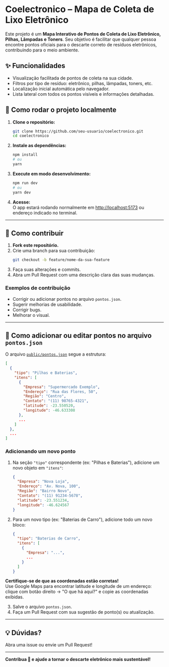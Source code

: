 # Coelectronico – Mapa de Coleta de Lixo Eletrônico

Este projeto é um **Mapa Interativo de Pontos de Coleta de Lixo Eletrônico, Pilhas, Lâmpadas e Toners**. Seu objetivo é facilitar que qualquer pessoa encontre pontos oficiais para o descarte correto de resíduos eletrônicos, contribuindo para o meio ambiente.

## ✨ Funcionalidades

- Visualização facilitada de pontos de coleta na sua cidade.
- Filtros por tipo de resíduo: eletrônico, pilhas, lâmpadas, toners, etc.
- Localização inicial automática pelo navegador.
- Lista lateral com todos os pontos visíveis e informações detalhadas.

## 🚀 Como rodar o projeto localmente

1. **Clone o repositório:**
   ```bash
   git clone https://github.com/seu-usuario/coelectronico.git
   cd coelectronico
   ```

2. **Instale as dependências:**
   ```bash
   npm install
   # ou
   yarn
   ```

3. **Execute em modo desenvolvimento:**
   ```bash
   npm run dev
   # ou
   yarn dev
   ```

4. **Acesse:**  
   O app estará rodando normalmente em [http://localhost:5173](http://localhost:5173) ou endereço indicado no terminal.

---

## 📝 Como contribuir

1. **Fork este repositório.**
2. Crie uma branch para sua contribuição:
   ```bash
   git checkout -b feature/nome-da-sua-feature
   ```
3. Faça suas alterações e commits.
4. Abra um Pull Request com uma descrição clara das suas mudanças.

### Exemplos de contribuição
- Corrigir ou adicionar pontos no arquivo `pontos.json`.
- Sugerir melhorias de usabilidade.
- Corrigir bugs.
- Melhorar o visual.

---

## 📍 Como adicionar ou editar pontos no arquivo `pontos.json`

O arquivo [`public/pontos.json`](public/pontos.json) segue a estrutura:

```json
[
  {
    "tipo": "Pilhas e Baterias",
    "itens": [
      {
        "Empresa": "Supermercado Exemplo",
        "Endereço": "Rua das Flores, 50",
        "Região": "Centro",
        "Contato": "(11) 98765-4321",
        "latitude": -23.550520,
        "longitude": -46.633308
      },
      ...
    ]
  },
  ...
]
```

### Adicionando um novo ponto

1. Na seção `"tipo"` correspondente (ex: "Pilhas e Baterias"), adicione um novo objeto em `"itens"`:
    ```json
    {
      "Empresa": "Nova Loja",
      "Endereço": "Av. Nova, 100",
      "Região": "Bairro Novo",
      "Contato": "(11) 91234-5678",
      "latitude": -23.551234,
      "longitude": -46.624567
    }
    ```
2. Para um novo tipo (ex: "Baterias de Carro"), adicione todo um novo bloco:
    ```json
    {
      "tipo": "Baterias de Carro",
      "itens": [
        {
          "Empresa": "...",
          ...
        }
      ]
    }
    ```
**Certifique-se de que as coordenadas estão corretas!**  
Use Google Maps para encontrar latitude e longitude de um endereço: clique com botão direito → "O que há aqui?" e copie as coordenadas exibidas.

3. Salve o arquivo `pontos.json`.  
4. Faça um Pull Request com sua sugestão de ponto(s) ou atualização.

---

## 💡 Dúvidas?

Abra uma issue ou envie um Pull Request!

---

**Contribua 💚 e ajude a tornar o descarte eletrônico mais sustentável!**